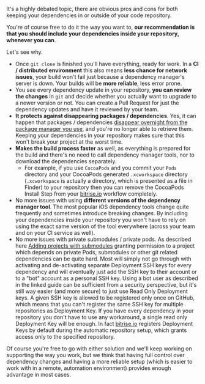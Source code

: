 <p>It's a highly debated topic, there are obvious pros and cons
for both keeping your dependencies in or outside of your code repository.</p>
<p>You're of course free to do it the way you want to,
<strong>our recommendation is that you should include your dependencies inside your repository,
whenever you can</strong>.</p>
<p>Let's see why.</p>
<ul>
<li>Once <code>git clone</code> is finished you'll have everything, ready for work.
In a <strong>CI / distributed environment</strong> this also means <strong>less chance for network issues</strong>,
your build won't fail just because a dependency manager's server is down.
Your builds will be <strong>more reliable</strong>, less error prone.</li>
<li>You see every dependency update in your repository, <strong>you can review the changes</strong> in <code>git</code>
and decide whether you actually want to upgrade to a newer version or not.
You can create a Pull Request for just the dependency updates and have it reviewed by your team.</li>
<li><strong>It protects against disappearing packages / dependencies</strong>.
Yes, it can happen that packages / dependencies
<a href="http://www.theregister.co.uk/2016/03/23/npm_left_pad_chaos/">disappear overnight from the package manager you use</a>,
and you're no longer able to retrieve them.
Keeping your dependencies in your repository makes sure that this won't break your project at the worst time.</li>
<li><strong>Makes the build process faster</strong> as well, as everything is prepared for the build and
there's no need to call dependency manager tools, nor to download the dependencies separately.
<ul>
<li>For example, if you use <code>CocoaPods</code> and you commit your <code>Pods</code> directory
and your CocoaPods generated <code>.xcworkspace</code> directory (<code>.xcworkspace</code> is actually a directory, which is presented as a file in Finder)
to your repository then you can remove the CocoaPods Install Step from your <a href="https://www.bitrise.io">bitrise.io</a> workflow completely.</li>
</ul>
</li>
<li>No more issues with using <strong>different versions of the dependency manager tool</strong>.
The most popular iOS dependency tools change quite frequently and sometimes introduce breaking changes.
By including your dependencies inside your repository you won't have to
rely on using the exact same version of the tool everywhere (across your team and on your CI service as well).</li>
<li>No more issues with private submodules / private pods.
As described here <a href="/faq/adding-projects-with-submodules/">Adding projects with submodules</a> granting permission
to a project which depends on private Pods, submodules or other git related dependencies can be quite hard.
Most will simply not go through with activating and de-activating separate Deployment SSH keys
for every dependency and will eventually just add the SSH key to their account or to a &quot;bot&quot; account as a personal SSH key.
Using a bot user as described in the linked guide can be sufficient from a security perspective,
but it's still way easier (and more secure) to just use Read Only Deployment keys.
A given SSH key is allowed to be registered only once on GitHub, which means that you can't register
the same SSH key for multiple repositories as Deployment Key.
If you have every dependency in your repository you don't have to use any workaround,
a single read only Deployment Key will be enough.
In fact <a href="https://www.bitrise.io">bitrise.io</a> registers Deployment Keys
by default during the automatic repository setup,
which grants access only to the specified repository.</li>
</ul>
<p>Of course you're free to go with either solution and we'll keep working on supporting the way you work,
but we think that having full control over dependency changes
and having a more reliable setup (which is easier to work with in a remote, automation environment)
provides enough advantage in most cases.</p>

